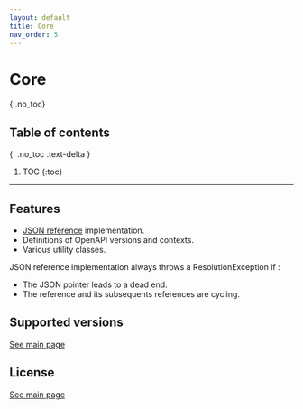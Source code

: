 ```yaml
---
layout: default
title: Core
nav_order: 5
---
```


# Core
{:.no_toc}

## Table of contents
{: .no_toc .text-delta }

1. TOC
{:toc}

---

## Features

* [JSON reference](https://tools.ietf.org/html/draft-pbryan-zyp-json-ref-03) implementation.
* Definitions of OpenAPI versions and contexts.
* Various utility classes.

JSON reference implementation always throws a ResolutionException if :
* The JSON pointer leads to a dead end.
* The reference and its subsequents references are cycling.

## Supported versions

[See main page](https://github.com/openapi4j/openapi4j#supported-versions)

## License

[See main page](https://github.com/openapi4j/openapi4j#license)
